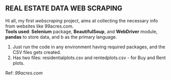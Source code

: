 ## REAL ESTATE DATA WEB SCRAPING
Hi all, my first _webscraping_ project, aims at collecting the necessary info from websites like 99acres.com.<br/>
**Tools used**: **Selenium** package, **BeautifulSoup**, and **WebDriver** module, **pandas** to store data, and b as the primary language. 

  1. Just run the code in any environment having required packages, and the CSV files gets created.
  2. Has two files: residentialplots.csv and rentedplots.csv - for Buy and Rent plots.

Ref:  _99acres.com_
